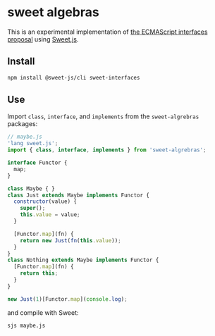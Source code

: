 # sweet algebras

This is an experimental implementation of [the ECMAScript interfaces proposal](https://github.com/michaelficarra/ecmascript-interfaces-proposal) using [Sweet.js](https://www.sweetjs.org/).

## Install

```sh
npm install @sweet-js/cli sweet-interfaces
```

## Use

Import `class`, `interface`, and `implements` from the `sweet-algrebras` packages:

```js
// maybe.js
'lang sweet.js';
import { class, interface, implements } from 'sweet-algrebras';

interface Functor {
  map;
}

class Maybe { }
class Just extends Maybe implements Functor {
  constructor(value) {
    super();
    this.value = value;
  }

  [Functor.map](fn) {
    return new Just(fn(this.value));
  }
}
class Nothing extends Maybe implements Functor {
  [Functor.map](fn) {
    return this;
  }
}

new Just(1)[Functor.map](console.log);
```

and compile with Sweet:

```sh
sjs maybe.js
```
